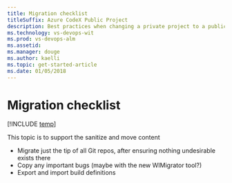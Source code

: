 ```yaml
---
title: Migration checklist
titleSuffix: Azure CodeX Public Project 
description: Best practices when changing a private project to a public project 
ms.technology: vs-devops-wit
ms.prod: vs-devops-alm
ms.assetid: 
ms.manager: douge
ms.author: kaelli
ms.topic: get-started-article
ms.date: 01/05/2018
---
```


# Migration checklist

[!INCLUDE [temp](_shared/version-public-projects.md)] 

This topic is to support the sanitize and move content 
 
- Migrate just the tip of all Git repos, after ensuring nothing undesirable exists there 
- Copy any important bugs (maybe with the new WIMigrator tool?)
- Export and import build definitions 

 
